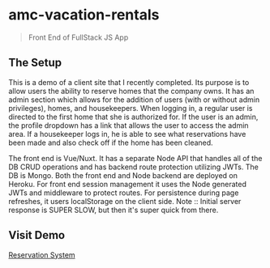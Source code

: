# amc-vacation-rentals

> Front End of FullStack JS App

## The Setup

This is a demo of a client site that I recently completed. Its purpose is to allow users the ability to reserve homes that the company owns. It has an admin section which allows for the addition of users (with or without admin privileges), homes, and housekeepers. When logging in, a regular user is directed to the first home that she is authorized for. If the user is an admin, the profile dropdown has a link that allows the user to access the admin area. If a housekeeper logs in, he is able to see what reservations have been made and also check off if the home has been cleaned.

The front end is Vue/Nuxt. It has a separate Node API that handles all of the DB CRUD operations and has backend route protection utilizing JWTs. The DB is Mongo. Both the front end and Node backend are deployed on Heroku. For front end session management it uses the Node generated JWTs and middleware to protect routes. For persistence during page refreshes, it users localStorage on the client side. Note :: Initial server response is SUPER SLOW, but then it's super quick from there.


## Visit Demo
[Reservation System](https://res-demo-front.herokuapp.com/)
